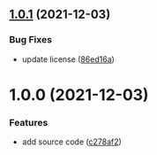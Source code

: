 ## [1.0.1](https://github.com/Eyevinn/is-drm-supported/compare/v1.0.0...v1.0.1) (2021-12-03)


### Bug Fixes

* update license ([86ed16a](https://github.com/Eyevinn/is-drm-supported/commit/86ed16af65af9e3cb0531ea4e059400cd2394671))

# 1.0.0 (2021-12-03)


### Features

* add source code ([c278af2](https://github.com/Eyevinn/is-drm-supported/commit/c278af2ae4af92560c0b5dd68acf4daca76d7643))
